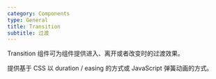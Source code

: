 ```yaml
---
category: Components
type: General
title: Transition
subtitle: 过渡
---
```


Transition 组件可为组件提供进入、离开或者改变时的过渡效果。

提供基于 CSS 以 duration / easing 的方式或 JavaScript 弹簧动画的方式。
